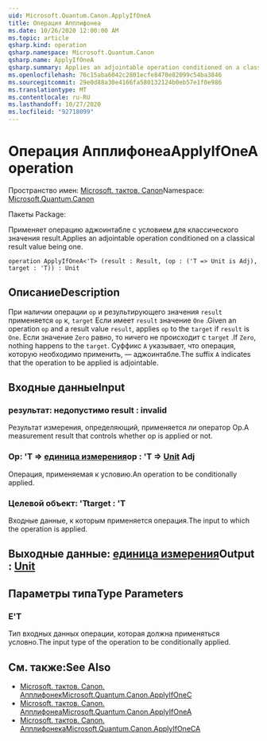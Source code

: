 ```yaml
---
uid: Microsoft.Quantum.Canon.ApplyIfOneA
title: Операция Апплифонеа
ms.date: 10/26/2020 12:00:00 AM
ms.topic: article
qsharp.kind: operation
qsharp.namespace: Microsoft.Quantum.Canon
qsharp.name: ApplyIfOneA
qsharp.summary: Applies an adjointable operation conditioned on a classical result value being one.
ms.openlocfilehash: 76c15aba6042c2801ecfe8470e82099c54ba3846
ms.sourcegitcommit: 29e0d88a30e4166fa580132124b0eb57e1f0e986
ms.translationtype: MT
ms.contentlocale: ru-RU
ms.lasthandoff: 10/27/2020
ms.locfileid: "92718099"
---
```

# <a name="applyifonea-operation"></a><span data-ttu-id="435f7-102">Операция Апплифонеа</span><span class="sxs-lookup"><span data-stu-id="435f7-102">ApplyIfOneA operation</span></span>

<span data-ttu-id="435f7-103">Пространство имен: [Microsoft. тактов. Canon](xref:Microsoft.Quantum.Canon)</span><span class="sxs-lookup"><span data-stu-id="435f7-103">Namespace: [Microsoft.Quantum.Canon](xref:Microsoft.Quantum.Canon)</span></span>

<span data-ttu-id="435f7-104">Пакеты [](https://nuget.org/packages/)</span><span class="sxs-lookup"><span data-stu-id="435f7-104">Package: [](https://nuget.org/packages/)</span></span>


<span data-ttu-id="435f7-105">Применяет операцию аджоинтабле с условием для классического значения result.</span><span class="sxs-lookup"><span data-stu-id="435f7-105">Applies an adjointable operation conditioned on a classical result value being one.</span></span>

```qsharp
operation ApplyIfOneA<'T> (result : Result, (op : ('T => Unit is Adj), target : 'T)) : Unit
```


## <a name="description"></a><span data-ttu-id="435f7-106">Описание</span><span class="sxs-lookup"><span data-stu-id="435f7-106">Description</span></span>

<span data-ttu-id="435f7-107">При наличии операции `op` и результирующего значения `result` применяется `op` к, `target` Если имеет `result` значение `One` .</span><span class="sxs-lookup"><span data-stu-id="435f7-107">Given an operation `op` and a result value `result`, applies `op` to the `target` if `result` is `One`.</span></span> <span data-ttu-id="435f7-108">Если значение `Zero` равно, то ничего не происходит с `target` .</span><span class="sxs-lookup"><span data-stu-id="435f7-108">If `Zero`, nothing happens to the `target`.</span></span>
<span data-ttu-id="435f7-109">Суффикс `A` указывает, что операция, которую необходимо применить, — аджоинтабле.</span><span class="sxs-lookup"><span data-stu-id="435f7-109">The suffix `A` indicates that the operation to be applied is adjointable.</span></span>

## <a name="input"></a><span data-ttu-id="435f7-110">Входные данные</span><span class="sxs-lookup"><span data-stu-id="435f7-110">Input</span></span>

### <a name="result--__invalidresult__"></a><span data-ttu-id="435f7-111">результат: __недопустимо <Result>__</span><span class="sxs-lookup"><span data-stu-id="435f7-111">result : __invalid<Result>__</span></span>

<span data-ttu-id="435f7-112">Результат измерения, определяющий, применяется ли оператор Op.</span><span class="sxs-lookup"><span data-stu-id="435f7-112">A measurement result that controls whether op is applied or not.</span></span>


### <a name="op--t--unit-adj"></a><span data-ttu-id="435f7-113">Op: 'T => [единица измерения](xref:microsoft.quantum.lang-ref.unit)</span><span class="sxs-lookup"><span data-stu-id="435f7-113">op : 'T => [Unit](xref:microsoft.quantum.lang-ref.unit) Adj</span></span>

<span data-ttu-id="435f7-114">Операция, применяемая к условию.</span><span class="sxs-lookup"><span data-stu-id="435f7-114">An operation to be conditionally applied.</span></span>


### <a name="target--t"></a><span data-ttu-id="435f7-115">Целевой объект: 'T</span><span class="sxs-lookup"><span data-stu-id="435f7-115">target : 'T</span></span>

<span data-ttu-id="435f7-116">Входные данные, к которым применяется операция.</span><span class="sxs-lookup"><span data-stu-id="435f7-116">The input to which the operation is applied.</span></span>



## <a name="output--unit"></a><span data-ttu-id="435f7-117">Выходные данные: [единица измерения](xref:microsoft.quantum.lang-ref.unit)</span><span class="sxs-lookup"><span data-stu-id="435f7-117">Output : [Unit](xref:microsoft.quantum.lang-ref.unit)</span></span>



## <a name="type-parameters"></a><span data-ttu-id="435f7-118">Параметры типа</span><span class="sxs-lookup"><span data-stu-id="435f7-118">Type Parameters</span></span>

### <a name="t"></a><span data-ttu-id="435f7-119">Е</span><span class="sxs-lookup"><span data-stu-id="435f7-119">'T</span></span>

<span data-ttu-id="435f7-120">Тип входных данных операции, которая должна применяться условно.</span><span class="sxs-lookup"><span data-stu-id="435f7-120">The input type of the operation to be conditionally applied.</span></span>

## <a name="see-also"></a><span data-ttu-id="435f7-121">См. также:</span><span class="sxs-lookup"><span data-stu-id="435f7-121">See Also</span></span>

- [<span data-ttu-id="435f7-122">Microsoft. тактов. Canon. Апплифонек</span><span class="sxs-lookup"><span data-stu-id="435f7-122">Microsoft.Quantum.Canon.ApplyIfOneC</span></span>](xref:Microsoft.Quantum.Canon.ApplyIfOneC)
- [<span data-ttu-id="435f7-123">Microsoft. тактов. Canon. Апплифонеа</span><span class="sxs-lookup"><span data-stu-id="435f7-123">Microsoft.Quantum.Canon.ApplyIfOneA</span></span>](xref:Microsoft.Quantum.Canon.ApplyIfOneA)
- [<span data-ttu-id="435f7-124">Microsoft. тактов. Canon. Апплифонека</span><span class="sxs-lookup"><span data-stu-id="435f7-124">Microsoft.Quantum.Canon.ApplyIfOneCA</span></span>](xref:Microsoft.Quantum.Canon.ApplyIfOneCA)
